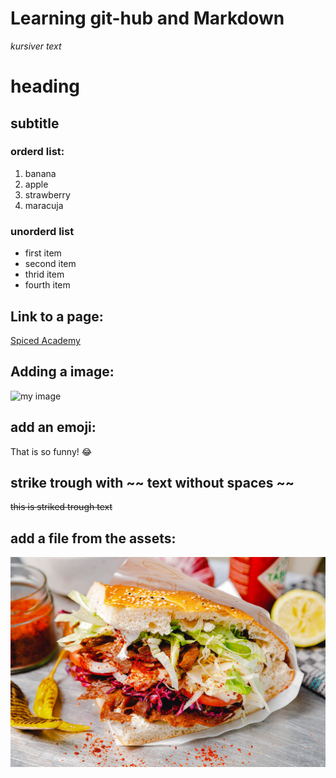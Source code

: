 # Learning git-hub and Markdown

*kursiver text*

# heading

## subtitle

### orderd list:
1. banana
2. apple
3. strawberry
4. maracuja

### unorderd list
- first item
- second item
- thrid item
- fourth item
  
## Link to a page:
[Spiced Academy](https://www.spiced-academy.com/en)


## Adding a image:
![my image](https://res.cloudinary.com/hello-tickets/image/upload/c_limit,f_auto,q_auto,w_1920/v1658733823/p2njnadqqnxh42qzfpzp.jpg)

## add an emoji:
That is so funny! :joy:

## strike trough with ~~ text without spaces ~~

~~this is striked trough text~~

## add a file from the assets:
![döner_image](./döner.jpg)
